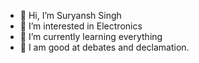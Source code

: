 - 👋 Hi, I’m Suryansh Singh
- 👀 I’m interested in Electronics
- 🌱 I’m currently learning everything
- 💞️ I am good at debates and declamation.

<!---
surya64473/surya64473 is a ✨ special ✨ repository because its `README.md` (this file) appears on your GitHub profile.
You can click the Preview link to take a look at your changes.
--->
